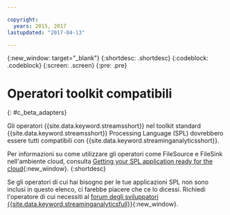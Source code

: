 ```yaml
---

copyright:
  years: 2015, 2017
lastupdated: "2017-04-13"

---
```


<!-- Attribute definitions -->
{:new_window: target="_blank"}
{:shortdesc: .shortdesc}
{:codeblock: .codeblock}
{:screen: .screen}
{:pre: .pre}

# Operatori toolkit compatibili
{: #c_beta_adapters}

Gli operatori {{site.data.keyword.streamsshort}} nel toolkit standard {{site.data.keyword.streamsshort}} Processing Language (SPL) dovrebbero essere tutti compatibili con {{site.data.keyword.streaminganalyticsshort}}.

Per informazioni su come utilizzare gli operatori come FileSource e FileSink nell'ambiente cloud, consulta
[Getting your SPL application ready for the cloud](https://developer.ibm.com/streamsdev/docs/getting-spl-application-ready-cloud/){:new_window}.
{:shortdesc}

Se gli operatori di cui hai bisogno per le tue applicazioni SPL non sono inclusi in questo elenco,
ci farebbe piacere che ce lo dicessi. Richiedi l'operatore di cui necessiti al [forum degli sviluppatori {{site.data.keyword.streaminganalyticsfull}}](https://developer.ibm.com/answers/topics/streaming-analytics.html){:new_window}.
